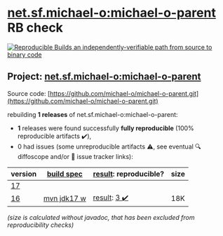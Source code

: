 [net.sf.michael-o:michael-o-parent](https://central.sonatype.com/artifact/net.sf.michael-o/michael-o-parent/16/versions) RB check
=======

[![Reproducible Builds](https://reproducible-builds.org/images/logos/rb.svg) an independently-verifiable path from source to binary code](https://reproducible-builds.org/)

## Project: [net.sf.michael-o:michael-o-parent](https://central.sonatype.com/artifact/net.sf.michael-o/michael-o-parent/16/versions)

Source code: [https://github.com/michael-o/michael-o-parent.git](https://github.com/michael-o/michael-o-parent.git)

rebuilding **1 releases** of net.sf.michael-o:michael-o-parent:
- **1** releases were found successfully **fully reproducible** (100% reproducible artifacts :heavy_check_mark:),
- 0 had issues (some unreproducible artifacts :warning:, see eventual :mag: diffoscope and/or :memo: issue tracker links):

| version | [build spec](/BUILDSPEC.md) | [result](https://reproducible-builds.org/docs/jvm/): reproducible? | size |
| -- | --------- | ------ | -- |
| [17](https://central.sonatype.com/artifact/net.sf.michael-o/michael-o-parent/17/pom) | | | |
| [16](https://central.sonatype.com/artifact/net.sf.michael-o/michael-o-parent/16/pom) | [mvn jdk17 w](michael-o-parent-16.buildspec) | [result](michael-o-parent-16.buildinfo): [3 :heavy_check_mark: ](michael-o-parent-16.buildcompare) | 18K |

<i>(size is calculated without javadoc, that has been excluded from reproducibility checks)</i>
